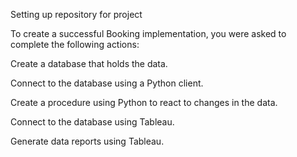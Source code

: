 Setting up repository for project 

To create a successful Booking implementation, you were asked to complete the following actions:

Create a database that holds the data.

Connect to the database using a Python client.

Create a procedure using Python to react to changes in the data.

Connect to the database using Tableau.

Generate data reports using Tableau.
